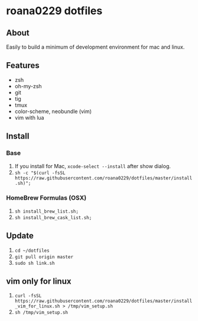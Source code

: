 # roana0229 dotfiles

## About

Easily to build a minimum of development environment for mac and linux.


## Features

* zsh
* oh-my-zsh
* git
* tig
* tmux
* color-scheme, neobundle (vim)
* vim with lua


## Install

### Base

1. If you install for Mac, `xcode-select --install` after show dialog.
2. `sh -c "$(curl -fsSL https://raw.githubusercontent.com/roana0229/dotfiles/master/install.sh)";`

### HomeBrew Formulas (OSX)

1. `sh install_brew_list.sh;`
2. `sh install_brew_cask_list.sh;`


## Update

1. `cd ~/dotfiles`
2. `git pull origin master`
3. `sudo sh link.sh`

## vim only for linux

1. `curl -fsSL https://raw.githubusercontent.com/roana0229/dotfiles/master/install_vim_for_linux.sh > /tmp/vim_setup.sh`
2. `sh /tmp/vim_setup.sh`
